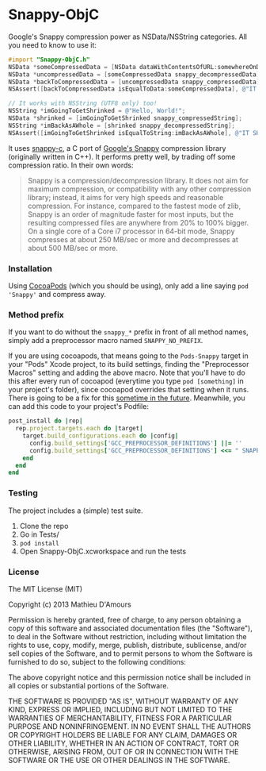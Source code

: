 # Snappy-ObjC

Google's Snappy compression power as NSData/NSString categories. All you need to know to use it:

```objective-c
#import "Snappy-ObjC.h"
NSData *someCompressedData = [NSData dataWithContentsOfURL:somewhereOnDiskWhereThereIsCompressedData];
NSData *uncompressedData = [someCompressedData snappy_decompressedData];
NSData *backToCompressedData = [uncompressedData snappy_compressedData];
NSAssert([backToCompressedData isEqualToData:someCompressedData], @"IT SHOULD HAVE BEEN EQUAL!");

// It works with NSString (UTF8 only) too!
NSString *imGoingToGetShrinked = @"Hello, World!";
NSData *shrinked = [imGoingToGetShrinked snappy_compressedString];
NSString *imBackAsAWhole = [shrinked snappy_decompressedString];
NSAssert([imGoingToGetShrinked isEqualToString:imBackAsAWhole], @"IT SHOULD HAVE BEEN EQUAL!");
```

It uses [snappy-c][2], a C port of [Google's Snappy][1] compression library (originally written in C++). It performs
pretty well, by trading off some compression ratio. In their own words:

> Snappy is a compression/decompression library. It does not aim for maximum compression, or compatibility with any 
other compression library; instead, it aims for very high speeds and reasonable compression. For instance, compared 
to the fastest mode of zlib, Snappy is an order of magnitude faster for most inputs, but the resulting compressed files 
are anywhere from 20% to 100% bigger. On a single core of a Core i7 processor in 64-bit mode, Snappy compresses at 
about 250 MB/sec or more and decompresses at about 500 MB/sec or more.

### Installation

Using [CocoaPods][3] (which you should be using), only add a line saying `pod 'Snappy'` and compress away.

### Method prefix

If you want to do without the `snappy_*` prefix in front of all method names, simply add a preprocessor macro named `SNAPPY_NO_PREFIX`. 

If you are using cocoapods, that means going to the `Pods-Snappy` target in your "Pods" Xcode project, to its build settings, finding the "Preprocessor Macros" setting and adding the above macro. Note that you'll have to do this after every run of cocoapod (everytime you type `pod [something]` in your project's folder), since cocoapod overrides that setting when it runs. There is going to be a fix for this [sometime in the future](https://github.com/CocoaPods/CocoaPods/issues/833). Meanwhile, you can add this code to your project's Podfile:

```ruby
post_install do |rep|
  rep.project.targets.each do |target|
    target.build_configurations.each do |config|
      config.build_settings['GCC_PREPROCESSOR_DEFINITIONS'] ||= ''
      config.build_settings['GCC_PREPROCESSOR_DEFINITIONS'] <<= " SNAPPY_NO_PREFIX=1"
    end
  end
end
```

### Testing

The project includes a (simple) test suite.

1. Clone the repo
2. Go in Tests/
3. `pod install`
4. Open Snappy-ObjC.xcworkspace and run the tests

### License

The MIT License (MIT)

Copyright (c) 2013 Mathieu D'Amours

Permission is hereby granted, free of charge, to any person obtaining a copy of
this software and associated documentation files (the "Software"), to deal in
the Software without restriction, including without limitation the rights to
use, copy, modify, merge, publish, distribute, sublicense, and/or sell copies of
the Software, and to permit persons to whom the Software is furnished to do so,
subject to the following conditions:

The above copyright notice and this permission notice shall be included in all
copies or substantial portions of the Software.

THE SOFTWARE IS PROVIDED "AS IS", WITHOUT WARRANTY OF ANY KIND, EXPRESS OR
IMPLIED, INCLUDING BUT NOT LIMITED TO THE WARRANTIES OF MERCHANTABILITY, FITNESS
FOR A PARTICULAR PURPOSE AND NONINFRINGEMENT. IN NO EVENT SHALL THE AUTHORS OR
COPYRIGHT HOLDERS BE LIABLE FOR ANY CLAIM, DAMAGES OR OTHER LIABILITY, WHETHER
IN AN ACTION OF CONTRACT, TORT OR OTHERWISE, ARISING FROM, OUT OF OR IN
CONNECTION WITH THE SOFTWARE OR THE USE OR OTHER DEALINGS IN THE SOFTWARE.


[1]: http://code.google.com/p/snappy/
[2]: https://github.com/andikleen/snappy-c
[3]: http://cocoapods.org